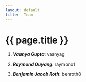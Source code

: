 ```yaml
---
layout: default
title:  Team
---
```


# {{ page.title }}


1. ***Vaanya Gupta***: vaanyag

2. ***Raymond Ouyang***: raymono1

3. ***Benjamin Jacob Roth***: benroth8
